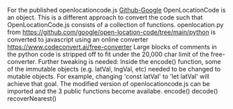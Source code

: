 For the published openlocationcode.js [Github-Google](https://github.com/google/open-location-code/tree/main/js) OpenLocationCode is an object. 
This is a different approach to convert the code such that OpenLocationCode.js consists of a collection of functions.
openlocation.py from https://github.com/google/open-location-code/tree/main/python is converted to javascript using an online converter https://www.codeconvert.ai/free-converter
Large blocks of comments in the python code is stripped off to fit under the 20,000 char limit of the free-converter. 
Further tweaking is needed:
Inside the encode() function, some of the immutable objects (e.g. latVal, lngVal, etc) needed to be changed to mutable objects.
For example, changing 'const latVal' to 'let latVal' will achieve that goal.
The modified version of openlocationcode.js can be imported and the 3 public functions become availabe.
encode() decode() recoverNearest()
